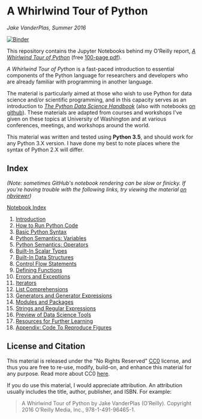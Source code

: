 # A Whirlwind Tour of Python

*Jake VanderPlas, Summer 2016*

[![Binder](https://mybinder.org/badge_logo.svg)](https://mybinder.org/v2/gh/jeeyounkang/WhirlwindTourOfPython/master?urlpath=lab/tree/Index.ipynb)

This repository contains the Jupyter Notebooks behind my O'Reilly report,
[*A Whirlwind Tour of Python*](http://www.oreilly.com/programming/free/a-whirlwind-tour-of-python.csp) (free [100-page pdf](http://www.oreilly.com/programming/free/files/a-whirlwind-tour-of-python.pdf)).

*A Whirlwind Tour of Python* is a fast-paced introduction to essential
components of the Python language for researchers and developers who are
already familiar with programming in another language.

The material is particularly aimed at those who wish to use Python for data 
science and/or scientific programming, and in this capacity serves as an
introduction to
[*The Python Data Science Handbook*](http://shop.oreilly.com/product/0636920034919.do) (also
with notebooks [on github](https://github.com/jakevdp/PythonDataScienceHandbook)).
These materials are adapted from courses and workshops I've given on these
topics at University of Washington and at various conferences, meetings, and
workshops around the world.

This material was written and tested using **Python 3.5**, and should work for any Python 3.X
version. I have done my best to note places where the syntax of Python 2.X will differ.

## Index

*(Note: sometimes GitHub's notebook rendering can be slow or finicky.
If you're having trouble with the following links, try viewing the material
[on nbviewer](http://nbviewer.jupyter.org/github/jakevdp/WhirlwindTourOfPython/blob/master/Index.ipynb))*

[Notebook Index](http://nbviewer.jupyter.org/github/jakevdp/WhirlwindTourOfPython/blob/master/Index.ipynb)

1. [Introduction](http://nbviewer.jupyter.org/github/jakevdp/WhirlwindTourOfPython/blob/master/00-Introduction.ipynb)
2. [How to Run Python Code](http://nbviewer.jupyter.org/github/jakevdp/WhirlwindTourOfPython/blob/master/01-How-to-Run-Python-Code.ipynb)
3. [Basic Python Syntax](http://nbviewer.jupyter.org/github/jakevdp/WhirlwindTourOfPython/blob/master/02-Basic-Python-Syntax.ipynb)
4. [Python Semantics: Variables](http://nbviewer.jupyter.org/github/jakevdp/WhirlwindTourOfPython/blob/master/03-Semantics-Variables.ipynb)
5. [Python Semantics: Operators](http://nbviewer.jupyter.org/github/jakevdp/WhirlwindTourOfPython/blob/master/04-Semantics-Operators.ipynb)
6. [Built-In Scalar Types](http://nbviewer.jupyter.org/github/jakevdp/WhirlwindTourOfPython/blob/master/05-Built-in-Scalar-Types.ipynb)
7. [Built-In Data Structures](http://nbviewer.jupyter.org/github/jakevdp/WhirlwindTourOfPython/blob/master/06-Built-in-Data-Structures.ipynb)
8. [Control Flow Statements](http://nbviewer.jupyter.org/github/jakevdp/WhirlwindTourOfPython/blob/master/07-Control-Flow-Statements.ipynb)
9. [Defining Functions](http://nbviewer.jupyter.org/github/jakevdp/WhirlwindTourOfPython/blob/master/08-Defining-Functions.ipynb)
10. [Errors and Exceptions](http://nbviewer.jupyter.org/github/jakevdp/WhirlwindTourOfPython/blob/master/09-Errors-and-Exceptions.ipynb)
11. [Iterators](http://nbviewer.jupyter.org/github/jakevdp/WhirlwindTourOfPython/blob/master/10-Iterators.ipynb)
12. [List Comprehensions](http://nbviewer.jupyter.org/github/jakevdp/WhirlwindTourOfPython/blob/master/11-List-Comprehensions.ipynb)
13. [Generators and Generator Expressions](http://nbviewer.jupyter.org/github/jakevdp/WhirlwindTourOfPython/blob/master/12-Generators.ipynb)
14. [Modules and Packages](http://nbviewer.jupyter.org/github/jakevdp/WhirlwindTourOfPython/blob/master/13-Modules-and-Packages.ipynb)
15. [Strings and Regular Expressions](http://nbviewer.jupyter.org/github/jakevdp/WhirlwindTourOfPython/blob/master/14-Strings-and-Regular-Expressions.ipynb)
16. [Preview of Data Science Tools](http://nbviewer.jupyter.org/github/jakevdp/WhirlwindTourOfPython/blob/master/15-Preview-of-Data-Science-Tools.ipynb)
17. [Resources for Further Learning](http://nbviewer.jupyter.org/github/jakevdp/WhirlwindTourOfPython/blob/master/16-Further-Resources.ipynb)
18. [Appendix: Code To Reproduce Figures](http://nbviewer.jupyter.org/github/jakevdp/WhirlwindTourOfPython/blob/master/17-Figures.ipynb)


## License and Citation

This material is released under the "No Rights Reserved" [CC0](LICENSE)
license, and thus you are free to re-use, modify, build-on, and enhance
this material for any purpose.
Read more about CC0 [here](https://creativecommons.org/share-your-work/public-domain/cc0/).

If you do use this material, I would appreciate attribution.
An attribution usually includes the title, author, publisher, and ISBN.
For example:

> A Whirlwind Tour of Python by Jake VanderPlas (O’Reilly). Copyright 2016 O’Reilly Media, Inc., 978-1-491-96465-1.

